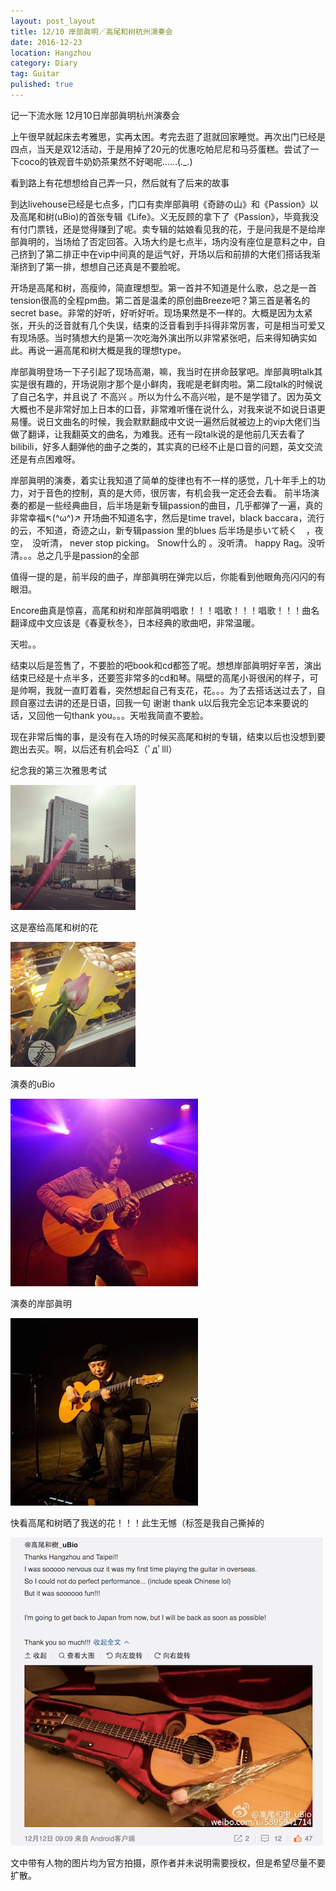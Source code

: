 ```yaml
---
layout: post_layout
title: 12/10 岸部眞明／高尾和树杭州演奏会
date: 2016-12-23
location: Hangzhou
category: Diary
tag: Guitar
pulished: true
---
```


记一下流水账 12月10日岸部眞明杭州演奏会

上午很早就起床去考雅思，实再太困。考完去逛了逛就回家睡觉。再次出门已经是四点，当天是双12活动，于是用掉了20元的优惠吃帕尼尼和马芬蛋糕。尝试了一下coco的铁观音牛奶奶茶果然不好喝呢……(._.)

看到路上有花想想给自己弄一只，然后就有了后来的故事

到达livehouse已经是七点多，门口有卖岸部眞明《奇跡の山》和《Passion》以及高尾和树(uBio)的首张专辑《Life》。义无反顾的拿下了《Passion》，毕竟我没有付门票钱，还是觉得赚到了呢。卖专辑的姑娘看见我的花，于是问我是不是给岸部眞明的，当场给了否定回答。入场大约是七点半，场内没有座位是意料之中，自己挤到了第二排正中在vip中间真的是运气好，开场以后和前排的大佬们搭话我渐渐挤到了第一排，想想自己还真是不要脸呢。

开场是高尾和树，高瘦帅，简直理想型。第一首并不知道是什么歌，总之是一首tension很高的全程pm曲。第二首是温柔的原创曲Breeze吧？第三首是著名的secret base。非常的好听，好听好听。现场果然是不一样的。大概是因为太紧张，开头的泛音就有几个失误，结束的泛音看到手抖得非常厉害，可是相当可爱又有现场感。当时猜想大约是第一次吃海外演出所以非常紧张吧，后来得知确实如此。再说一遍高尾和树大概是我的理想type。

岸部眞明登场一下子引起了现场高潮，嘛，我当时在拼命鼓掌吧。岸部眞明talk其实是很有趣的，开场说刚才那个是小鲜肉，我呢是老鲜肉啦。第二段talk的时候说了自己名字，并且说了 不高兴 。所以为什么不高兴啦，是不是学错了。因为英文大概也不是非常好加上日本的口音，非常难听懂在说什么，对我来说不如说日语更易懂。说日文曲名的时候，我会默默翻成中文说一遍然后就被边上的vip大佬们当做了翻译，让我翻英文的曲名，为难我。还有一段talk说的是他前几天去看了bilibili，好多人翻弹他的曲子之类的，其实真的已经不止是口音的问题，英文交流还是有点困难呀。

岸部眞明的演奏，着实让我知道了简单的旋律也有不一样的感觉，几十年手上的功力，对于音色的控制，真的是大师，很厉害，有机会我一定还会去看。
前半场演奏的都是一些经典曲目，后半场是新专辑passion的曲目，几乎都弹了一遍，真的非常幸福↖(^ω^)↗
开场曲不知道名字，然后是time travel，black baccara，流行的云，不知道，奇迹之山，新专辑passion 里的blues
后半场是歩いて続く　，夜空，　没听清， never stop picking。 Snow什么的 。没听清。 happy
Rag。没听清。。。总之几乎是passion的全部

值得一提的是，前半段的曲子，岸部眞明在弹完以后，你能看到他眼角亮闪闪的有眼泪。

Encore曲真是惊喜，高尾和树和岸部眞明唱歌！！！唱歌！！！唱歌！！！曲名翻译成中文应该是《春夏秋冬》，日本经典的歌曲吧，非常温暖。

天啦。。

结束以后是签售了，不要脸的吧book和cd都签了呢。想想岸部眞明好辛苦，演出结束已经是十点半多，还要签非常多的cd和琴。隔壁的高尾小哥很闲的样子，可是帅啊，我就一直盯着看，突然想起自己有支花，花。。。为了去搭话送过去了，自顾自塞过去讲的还是日语，回我一句 谢谢 thank u以后我完全忘记本来要说的话，又回他一句thank you。。。天啦我简直不要脸。

现在非常后悔的事，是没有在入场的时候买高尾和树的专辑，结束以后也没想到要跑出去买。啊，以后还有机会吗Σ（ﾟдﾟlll）

纪念我的第三次雅思考试

<img src="/assets/img/16-12-14_01.JPG" width="200px" />

这是塞给高尾和树的花

<img src="/assets/img/16-12-14_02.JPG" width="200px" />

演奏的uBio

<img src="/assets/img/16-12-14_03.jpg" />

演奏的岸部眞明

<img src="/assets/img/16-12-14_04.jpg" />

快看高尾和树晒了我送的花！！！此生无憾（标签是我自己撕掉的

![pic](/assets/img/16-12-14_05.png)

文中带有人物的图片均为官方拍摄，原作者并未说明需要授权，但是希望尽量不要扩散。








